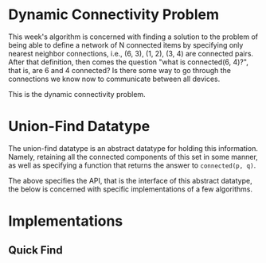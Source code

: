 # Dynamic Connectivity Problem

This week's algorithm is concerned with finding a solution
to the problem of being able to define a network of N connected
items by specifying only nearest neighbor connections, i.e.,
(6, 3), (1, 2), (3, 4) are connected pairs. After that definition,
then comes the question "what is connected(6, 4)?", that is, are 6 and 4
connected? Is there some way to go through the connections we know now
to communicate between all devices.

This is the dynamic connectivity problem.

# Union-Find Datatype

The union-find datatype is an abstract datatype for holding this
information. Namely, retaining all the connected components of this
set in some manner, as well as specifying a function that returns the 
answer to `connected(p, q)`.

The above specifies the API, that is the interface of this abstract 
datatype, the below is concerned with specific implementations of 
a few algorithms.

# Implementations
## Quick Find

